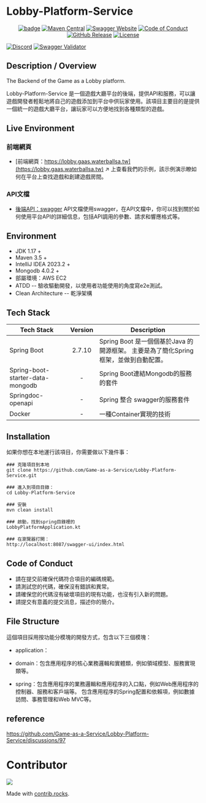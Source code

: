 # Lobby-Platform-Service


<p align="center">
  <a href=""><img src="https://github.com/Game-as-a-Service/Lobby-Platform-Service/actions/workflows/build-and-deploy.yml/badge.svg" alt="badge"></a>
  <a href="https://maven-badges.herokuapp.com/maven-central/com.ejlchina/bean-searcher/"><img src="https://maven-badges.herokuapp.com/maven-central/com.ejlchina/bean-searcher/badge.svg" alt="Maven Central"></a>
  <a href="https://lobby.gaas.waterballsa.tw"><img src="https://img.shields.io/website?url=https%3A%2F%2Fapi.gaas.waterballsa.tw%2Fhealth&label=service%20status" alt="Swagger Website"></a>
  <a href="https://api.gaas.waterballsa.tw/swagger-ui/index.html"><img src="https://img.shields.io/badge/code%20of-conduct-ff69b4.svg?style=flat" alt="Code of Conduct"></a>
  <a href="https://img.shields.io/github/release/Game-as-a-Service/Lobby-Platform-Service.svg"><img src="https://img.shields.io/github/release/Game-as-a-Service/Lobby-Platform-Service.svg " alt="GitHub Release"></a>
  <a href="https://github.com/Game-as-a-Service/Lobby-Platform-Service/blob/main/LICENSE"><img src="https://img.shields.io/hexpm/l/plug.svg" alt="License"></a>


  <a href=""><img src="https://img.shields.io/discord/937992003415838761?label=Discord" alt="Discord"></a>
  <a href="https://api.gaas.waterballsa.tw/swagger-ui/index.html"><img src="https://img.shields.io/swagger/valid/3.0?specUrl=https%3A%2F%2Fapi.gaas.waterballsa.tw%2Fswagger-ui%2Fapi-docs" alt="Swagger Validator"></a>
</p>


## Description / Overview
The Backend of the Game as a Lobby platform.

Lobby-Platform-Service 是一個遊戲大廳平台的後端，提供API和服務，可以讓遊戲開發者輕鬆地將自己的遊戲添加到平台中供玩家使用。該項目主要目的是提供一個統一的遊戲大廳平台，讓玩家可以方便地找到各種類型的遊戲。

## Live Environment

### 前端網頁
- [前端網頁：https://lobby.gaas.waterballsa.tw](https://lobby.gaas.waterballsa.tw)
↗ 上查看我們的示例，該示例演示瞭如何在平台上查找遊戲和創建遊戲房間。

### API文檔
- [後端API：swagger](https://api.gaas.waterballsa.tw/swagger-ui/index.html#/)
  API文檔使用swagger，在API文檔中，你可以找到關於如何使用平台API的詳細信息，包括API調用的參數、請求和響應格式等。

## Environment
- JDK 1.17 + 
- Maven 3.5 + 
- IntelliJ IDEA  2023.2 + 
- Mongodb  4.0.2 +
- 部屬環境：AWS EC2
- ATDD -- 驗收驅動開發，以使用者功能使用的角度寫e2e測試。
- Clean Architecture -- 乾淨架構

##  Tech Stack

| Tech Stack                       | Version | Description                                            |
|----------------------------------|:-------:|--------------------------------------------------------|
| Spring Boot                      | 2.7.10  | Spring Boot 是一個個基於Java 的開源框架。 主要是為了簡化Spring框架，並做到自動配置。 |
| Spring-boot-starter-data-mongodb |    -    | Spring Boot連結Mongodb的服務的套件                             |
| Springdoc-openapi                |    -    | Spring 整合 swagger的服務套件                                 |
| Docker                           |    -    | 一種Container實現的技術                                       |


## Installation
如果你想在本地運行該項目，你需要做以下幾件事：
```
### 克隆項目到本地
git clone https://github.com/Game-as-a-Service/Lobby-Platform-Service.git

### 進入到項目目錄：
cd Lobby-Platform-Service

### 安裝 
mvn clean install 

### 啟動，找到spring目錄裡的
LobbyPlatformApplication.kt

### 在瀏覽器打開：
http://localhost:8087/swagger-ui/index.html 
```

## Code of Conduct
- 請在提交前確保代碼符合項目的編碼規範。
- 請測試您的代碼，確保沒有錯誤和異常。 
- 請確保您的代碼沒有破壞項目的現有功能，也沒有引入新的問題。 
- 請提交有意義的提交消息，描述你的簡介。


## File Structure
這個項目採用按功能分模塊的開發方式，包含以下三個模塊：

- application：


- domain：包含應用程序的核心業務邏輯和實體類，例如領域模型、服務實現類等。


- spring：包含應用程序的業務邏輯和應用程序的入口點，例如Web應用程序的控制器、服務和客戶端等。 包含應用程序的Spring配置和依賴項，例如數據訪問、事務管理和Web MVC等。



## reference
https://github.com/Game-as-a-Service/Lobby-Platform-Service/discussions/97


# Contributor

<a href="https://github.com/Game-as-a-Service/Lobby-Platform/graphs/contributors">
  <img src="https://contrib.rocks/image?repo=Game-as-a-Service/Lobby-Platform" />
</a>

Made with [contrib.rocks](https://contrib.rocks).
